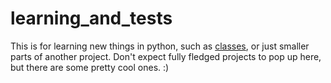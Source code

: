 # learning_and_tests

This is for learning new things in python, such as [classes](https://github.com/Bulmenisaurus/python_projects/blob/master/learning_and_tests/classes.py), or just smaller parts of another project.
Don't expect fully fledged projects to pop up here, but there are some pretty cool ones.
:)